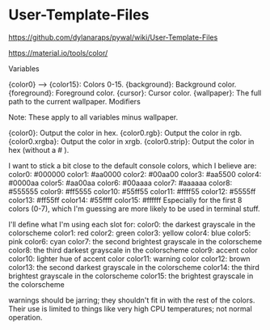 # User-Template-Files
https://github.com/dylanaraps/pywal/wiki/User-Template-Files

https://material.io/tools/color/

Variables

{color0} --> {color15}: Colors 0-15.
{background}: Background color.
{foreground}: Foreground color.
{cursor}: Cursor color.
{wallpaper}: The full path to the current wallpaper.
Modifiers

Note: These apply to all variables minus wallpaper.

{color0}: Output the color in hex.
{color0.rgb}: Output the color in rgb.
{color0.xrgba}: Output the color in xrgb.
{color0.strip}: Output the color in hex (without a # ).

I want to stick a bit close to the default console colors, which I believe are:
color0: #000000
color1: #aa0000
color2: #00aa00
color3: #aa5500
color4: #0000aa
color5: #aa00aa
color6: #00aaaa
color7: #aaaaaa
color8: #555555
color9: #ff5555
color10: #55ff55
color11: #ffff55
color12: #5555ff
color13: #ff55ff
color14: #55ffff
color15: #ffffff
Especially for the first 8 colors (0-7), which I'm guessing are more likely to be used in terminal stuff.

I'll define what I'm using each slot for:
color0: the darkest grayscale in the colorscheme
color1: red
color2: green
color3: yellow
color4: blue
color5: pink
color6: cyan
color7: the second brightest grayscale in the colorscheme
color8: the third darkest grayscale in the colorscheme
color9: accent color
color10: lighter hue of accent color
color11: warning color
color12: brown
color13: the second darkest grayscale in the colorscheme
color14: the third brightest grayscale in the colorscheme
color15: the brightest grayscale in the colorscheme

warnings should be jarring; they shouldn't fit in with the rest of the colors. Their use is limited to things like very high CPU temperatures; not normal operation.
